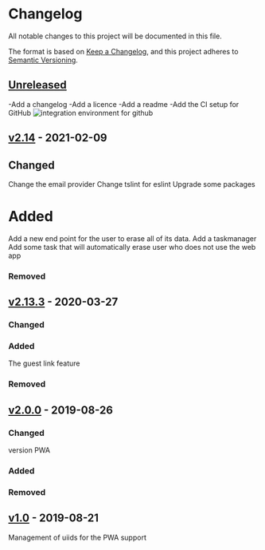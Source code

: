 # Changelog

All notable changes to this project will be documented in this file.

The format is based on [Keep a Changelog](https://keepachangelog.com/en/1.0.0/),
and this project adheres to [Semantic Versioning](https://semver.org/spec/v2.0.0.html).

## [Unreleased]
-Add a changelog
-Add a licence
-Add a readme
-Add the CI setup for GitHub ![integration environment for github](https://github.com/PauloDevelo/enginemonitor.server/workflows/CI/badge.svg?branch=integration)

## [v2.14] - 2021-02-09
## Changed
Change the email provider
Change tslint for eslint
Upgrade some packages

# Added
Add a new end point for the user to erase all of its data.
Add a taskmanager
Add some task that will automatically erase user who does not use the web app

### Removed

## [v2.13.3] - 2020-03-27

### Changed

### Added
The guest link feature

### Removed


## [v2.0.0] - 2019-08-26

### Changed
version PWA

### Added

### Removed


## [v1.0] - 2019-08-21

Management of uiids for the PWA support

[unreleased]: https://github.com/PauloDevelo/enginemonitor.reactfront/compare/v2.14...integration
[v2.14]: https://github.com/PauloDevelo/enginemonitor.server/compare/v2.13.3...v2.14
[v2.13.3]: https://github.com/PauloDevelo/enginemonitor.server/compare/v2.0.0...v2.13.3
[v2.0.0]: https://github.com/PauloDevelo/enginemonitor.server/compare/v1.0...v2.0.0
[v1.0]: https://github.com/PauloDevelo/enginemonitor.server/compare/v0.9...v1.0